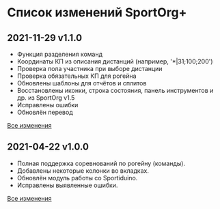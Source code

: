 # Список изменений SportOrg+

## 2021-11-29 v1.1.0

* Функция разделения команд
* Координаты КП из описания дистанций (например, '\*|31;100;200')
* Проверка пола участника при выборе дистанции
* Проверка обязательных КП для рогейна
* Обновлены шаблоны для отчётов и сплитов
* Восстановлены иконки, строка состояния, панель инструментов и др. из SportOrg v1.5
* Исправлены ошибки
* Обновлён перевод

[Все изменения](https://github.com/sembruk/sportorg-plus/compare/v1.0.0...v1.1.0)


## 2021-04-22 v1.0.0

* Полная поддержка соревнований по рогейну (команды).
* Добавлены некоторые колонки во вкладках.
* Обновлён модуль работы со Sportiduino.
* Исправлены выявленные ошибки.

[Все изменения](https://github.com/sembruk/sportorg-plus/compare/3a69d94...v1.0.0)

